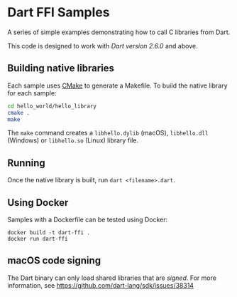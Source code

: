 # Dart FFI Samples

A series of simple examples demonstrating how to call C libraries from Dart.

This code is designed to work with *Dart version 2.6.0* and above.

## Building native libraries

Each sample uses [CMake][cmake] to generate a Makefile. To build the native
library for each sample:

```bash
cd hello_world/hello_library
cmake .
make
```

The `make` command creates a `libhello.dylib` (macOS), `libhello.dll`
(Windows) or `libhello.so` (Linux) library file.

## Running

Once the native library is built, run `dart <filename>.dart`.

## Using Docker

Samples with a Dockerfile can be tested using Docker:

```
docker build -t dart-ffi .
docker run dart-ffi
```

## macOS code signing
The Dart binary can only load shared libraries that are *signed*. For more
information, see https://github.com/dart-lang/sdk/issues/38314

[cmake]: https://cmake.org/